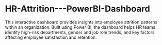 # HR-Attrition---PowerBI-Dashboard
This interactive dashboard provides insights into employee attrition patterns within an organization. Built using Power BI, the dashboard helps HR teams identify high-risk departments, gender and job role trends, and key factors affecting employee satisfaction and retention.
